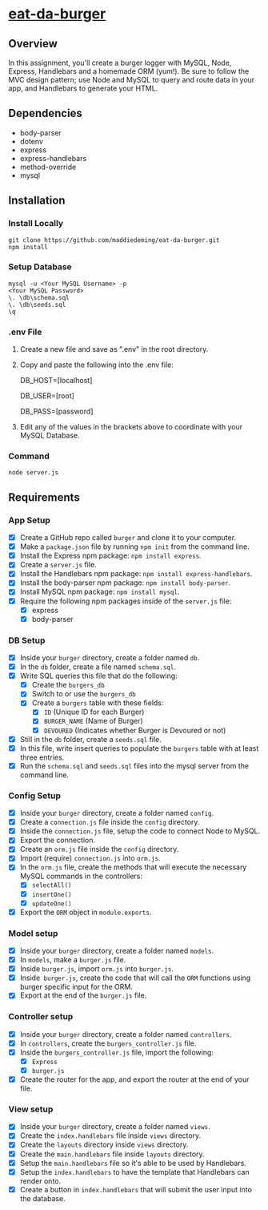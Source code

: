 # [eat-da-burger](https://eat-da-burger-maddie.herokuapp.com/burgers)
## Overview
In this assignment, you'll create a burger logger with MySQL, Node, Express, Handlebars and a homemade ORM (yum!). Be sure to follow the MVC design pattern; use Node and MySQL to query and route data in your app, and Handlebars to generate your HTML.
## Dependencies
* body-parser
* dotenv
* express
* express-handlebars
* method-override
* mysql
## Installation
### Install Locally
```
git clone https://github.com/maddiedeming/eat-da-burger.git
npm install
```
### Setup Database
```
mysql -u <Your MySQL Username> -p
<Your MySQL Password>
\. \db\schema.sql
\. \db\seeds.sql
\q
```
### .env File
1. Create a new file and save as ".env" in the root directory.
2. Copy and paste the following into the .env file:

    DB_HOST=[localhost]

    DB_USER=[root]

    DB_PASS=[password]
3. Edit any of the values in the brackets above to coordinate with your MySQL Database.
### Command
`node server.js`
## Requirements
### App Setup
- [x] Create a GitHub repo called `burger` and clone it to your computer.
- [x] Make a `package.json` file by running `npm init` from the command line.
- [x] Install the Express npm package: `npm install express`.
- [x] Create a `server.js` file.
- [x] Install the Handlebars npm package: `npm install express-handlebars`.
- [x] Install the body-parser npm package: `npm install body-parser`.
- [x] Install MySQL npm package: `npm install mysql`.
- [x] Require the following npm packages inside of the `server.js` file:
  - [x] express
  - [x] body-parser
### DB Setup
- [x] Inside your `burger` directory, create a folder named `db`.
- [x] In the `db` folder, create a file named `schema.sql`.
- [x] Write SQL queries this file that do the following:
  - [x] Create the `burgers_db`
  - [x] Switch to or use the `burgers_db`
  - [x] Create a `burgers` table with these fields:
    - [x] `ID` (Unique ID for each Burger)
    - [x] `BURGER_NAME` (Name of Burger)
    - [x] `DEVOURED` (Indicates whether Burger is Devoured or not)
- [x] Still in the `db` folder, create a `seeds.sql` file. 
- [x] In this file, write insert queries to populate the `burgers` table with at least three entries.
- [x] Run the `schema.sql` and `seeds.sql` files into the mysql server from the command line.
### Config Setup
- [x] Inside your `burger` directory, create a folder named `config`.
- [x] Create a `connection.js` file inside the `config` directory.
- [x] Inside the `connection.js` file, setup the code to connect Node to MySQL.
- [x] Export the connection.
- [x] Create an `orm.js` file inside the `config` directory.
- [x] Import (require) `connection.js` into `orm.js`.
- [x] In the `orm.js` file, create the methods that will execute the necessary MySQL commands in the controllers:
  - [x] `selectAll()`
  - [x] `insertOne()`
  - [x] `updateOne()`
- [x] Export the `ORM` object in `module.exports`.
### Model setup
- [x] Inside your `burger` directory, create a folder named `models`.
- [x] In `models`, make a `burger.js` file.
- [x] Inside `burger.js`, import `orm.js` into `burger.js`.
- [x] Inside` burger.js`, create the code that will call the `ORM` functions using burger specific input for the ORM.
- [x] Export at the end of the `burger.js` file.
### Controller setup
- [x] Inside your `burger` directory, create a folder named `controllers`.
- [x] In `controllers`, create the `burgers_controller.js` file.
- [x] Inside the `burgers_controller.js` file, import the following:
  - [x] `Express`
  - [x] `burger.js`
- [x] Create the router for the app, and export the router at the end of your file.
### View setup
- [x] Inside your `burger` directory, create a folder named `views`.
- [x] Create the `index.handlebars` file inside `views` directory.
- [x] Create the `layouts` directory inside `views` directory.
- [x] Create the `main.handlebars` file inside `layouts` directory.
- [x] Setup the `main.handlebars` file so it's able to be used by Handlebars.
- [x] Setup the `index.handlebars` to have the template that Handlebars can render onto.
- [x] Create a button in `index.handlebars` that will submit the user input into the database.
